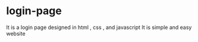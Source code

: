 # login-page
It is a login page designed in html , css , and javascript 
It is simple and easy website
